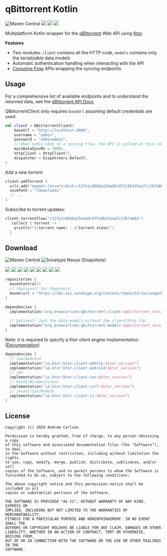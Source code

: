 # qBittorrent Kotlin

![Maven Central](https://img.shields.io/maven-central/v/org.drewcarlson/qbittorrent-client?label=maven&color=blue)
![](https://github.com/DrewCarlson/qBittorrent-Kotlin/workflows/Jvm/badge.svg)
![](https://github.com/DrewCarlson/qBittorrent-Kotlin/workflows/Js/badge.svg)
![](https://github.com/DrewCarlson/qBittorrent-Kotlin/workflows/Native/badge.svg)

Multiplatform Kotlin wrapper for the [qBittorrent](https://github.com/qbittorrent/qBittorrent/) Web API using [Ktor](https://ktor.io).

**Features**

- Two modules: `client` contains all the HTTP code, `models` contains only the serializable data models
- Automatic authentication handling when interacting with the API
- [Coroutine Flow](https://kotlin.github.io/kotlinx.coroutines/kotlinx-coroutines-core/kotlinx.coroutines.flow/-flow/index.html) APIs wrapping the syncing endpoints

## Usage

For a comprehensive list of available endpoints and to understand the returned data, see the [qBittorrent API Docs](https://github.com/qbittorrent/qBittorrent/wiki/WebUI-API-(qBittorrent-4.1)).

QBittorrentClient only requires `baseUrl` assuming default credentials are used.
```kotlin
val client = QBittorrentClient(
    baseUrl = "http://localhost:8080",
    username = "admin",
    password = "adminadmin",
    // When subscribed to a syncing Flow, the API is polled at this rate
    mainDataSyncMs = 5000L,
    httpClient = HttpClient(),
    dispatcher = Dispatchers.Default,
)
```

Add a new torrent:
```kotlin
client.addTorrent {
  urls.add("magnet:?xt=urn:btih:c12fe1c06bba254a9dc9f519b335aa7c1367a88a")
  savePath = "/downloads"
  // ...
}
```

Subscribe to torrent updates:

```kotlin
client.torrentFlow("c12fe1c06bba254a9dc9f519b335aa7c1367a88a")
  .collect { torrent ->
    println("${torrent.name} : ${torrent.state}")
  }
```

## Download

![Maven Central](https://img.shields.io/maven-central/v/org.drewcarlson/qbittorrent-client?label=maven&color=blue)
![Sonatype Nexus (Snapshots)](https://img.shields.io/nexus/s/org.drewcarlson/qbittorrent-client?server=https%3A%2F%2Fs01.oss.sonatype.org)

![](https://img.shields.io/static/v1?label=&message=Platforms&color=grey)
![](https://img.shields.io/static/v1?label=&message=Js&color=blue)
![](https://img.shields.io/static/v1?label=&message=Jvm&color=blue)
![](https://img.shields.io/static/v1?label=&message=Linux&color=blue)
![](https://img.shields.io/static/v1?label=&message=macOS&color=blue)
![](https://img.shields.io/static/v1?label=&message=Windows&color=blue)
![](https://img.shields.io/static/v1?label=&message=iOS&color=blue)
![](https://img.shields.io/static/v1?label=&message=tvOS&color=blue)
![](https://img.shields.io/static/v1?label=&message=watchOS&color=blue)

```kotlin
repositories {
  mavenCentral()
  // (Optional) For Snapshots:
  maven(url = "https://s01.oss.sonatype.org/content/repositories/snapshots/")
}

dependencies {
  implementation("org.drewcarlson:qbittorrent-client:$qbittorrent_version")
  
  // Optional: Just the data models without the client/http lib.
  implementation("org.drewcarlson:qbittorrent-models:$qbittorrent_version")
}
```


Note: it is required to specify a Ktor client engine implementation.
([Documentation](https://ktor.io/clients/http-client/multiplatform.html))

```kotlin
dependencies {
  // Jvm/Android
  implementation("io.ktor:ktor-client-okhttp:$ktor_version")
  implementation("io.ktor:ktor-client-android:$ktor_version")
  // iOS
  implementation("io.ktor:ktor-client-ios:$ktor_version")
  // macOS/Windows/Linux
  implementation("io.ktor:ktor-client-curl:$ktor_version")
  // Javascript/NodeJS
  implementation("io.ktor:ktor-client-js:$ktor_version")
}
``` 

## License
```
Copyright (c) 2020 Andrew Carlson

Permission is hereby granted, free of charge, to any person obtaining a copy
of this software and associated documentation files (the "Software"), to deal
in the Software without restriction, including without limitation the rights
to use, copy, modify, merge, publish, distribute, sublicense, and/or sell
copies of the Software, and to permit persons to whom the Software is
furnished to do so, subject to the following conditions:

The above copyright notice and this permission notice shall be included in all
copies or substantial portions of the Software.

THE SOFTWARE IS PROVIDED "AS IS", WITHOUT WARRANTY OF ANY KIND, EXPRESS OR
IMPLIED, INCLUDING BUT NOT LIMITED TO THE WARRANTIES OF MERCHANTABILITY,
FITNESS FOR A PARTICULAR PURPOSE AND NONINFRINGEMENT. IN NO EVENT SHALL THE
AUTHORS OR COPYRIGHT HOLDERS BE LIABLE FOR ANY CLAIM, DAMAGES OR OTHER
LIABILITY, WHETHER IN AN ACTION OF CONTRACT, TORT OR OTHERWISE, ARISING FROM,
OUT OF OR IN CONNECTION WITH THE SOFTWARE OR THE USE OR OTHER DEALINGS IN THE
SOFTWARE.
```
